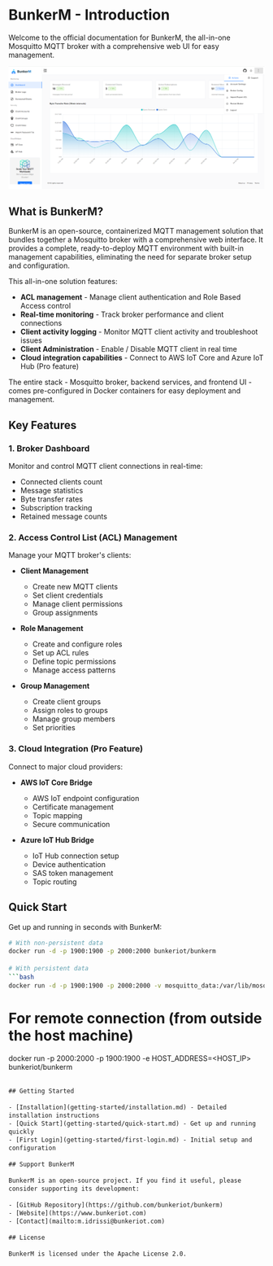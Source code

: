 # BunkerM - Introduction

Welcome to the official documentation for BunkerM, the all-in-one Mosquitto MQTT broker with a comprehensive web UI for easy management.

![BunkerM Dashboard](assets/images/dashboard.png)

## What is BunkerM?

BunkerM is an open-source, containerized MQTT management solution that bundles together a Mosquitto broker with a comprehensive web interface. It provides a complete, ready-to-deploy MQTT environment with built-in management capabilities, eliminating the need for separate broker setup and configuration.

This all-in-one solution features:

- **ACL management** - Manage client authentication and Role Based Access control
- **Real-time monitoring** - Track broker performance and client connections
- **Client activity logging** - Monitor MQTT client activity and troubleshoot issues
- **Client Administration** - Enable / Disable MQTT client in real time
- **Cloud integration capabilities** - Connect to AWS IoT Core and Azure IoT Hub (Pro feature)

The entire stack - Mosquitto broker, backend services, and frontend UI - comes pre-configured in Docker containers for easy deployment and management.

## Key Features

### 1. Broker Dashboard
Monitor and control MQTT client connections in real-time:
- Connected clients count
- Message statistics
- Byte transfer rates
- Subscription tracking
- Retained message counts

### 2. Access Control List (ACL) Management
Manage your MQTT broker's clients:

- **Client Management**
  - Create new MQTT clients
  - Set client credentials
  - Manage client permissions
  - Group assignments

- **Role Management**
  - Create and configure roles
  - Set up ACL rules
  - Define topic permissions
  - Manage access patterns

- **Group Management**
  - Create client groups
  - Assign roles to groups
  - Manage group members
  - Set priorities

### 3. Cloud Integration (Pro Feature)
Connect to major cloud providers:

- **AWS IoT Core Bridge**
  - AWS IoT endpoint configuration
  - Certificate management
  - Topic mapping
  - Secure communication

- **Azure IoT Hub Bridge**
  - IoT Hub connection setup
  - Device authentication
  - SAS token management
  - Topic routing

## Quick Start

Get up and running in seconds with BunkerM:

```bash
# With non-persistent data
docker run -d -p 1900:1900 -p 2000:2000 bunkeriot/bunkerm

# With persistent data
```bash
docker run -d -p 1900:1900 -p 2000:2000 -v mosquitto_data:/var/lib/mosquitto -v mosquitto_conf:/etc/mosquitto -v auth_data:/data bunkeriot/bunkerm
```

# For remote connection (from outside the host machine)
docker run -p 2000:2000 -p 1900:1900 -e HOST_ADDRESS=<HOST_IP> bunkeriot/bunkerm
```

## Getting Started

- [Installation](getting-started/installation.md) - Detailed installation instructions
- [Quick Start](getting-started/quick-start.md) - Get up and running quickly
- [First Login](getting-started/first-login.md) - Initial setup and configuration

## Support BunkerM

BunkerM is an open-source project. If you find it useful, please consider supporting its development:

- [GitHub Repository](https://github.com/bunkeriot/bunkerm)
- [Website](https://www.bunkeriot.com)
- [Contact](mailto:m.idrissi@bunkeriot.com)

## License

BunkerM is licensed under the Apache License 2.0. 